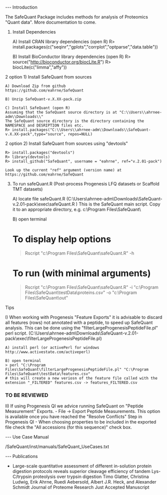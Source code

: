 --- Introduction

The SafeQuant Package includes methods for analysis of Proteomics "Quant data".
More documentation to come.

1) Install Dependencies

	A) Install CRAN library dependencies (open R)
	R> install.packages(c("seqinr","gplots","corrplot","optparse","data.table"))

	B) Install BioConductor library dependencies (open R)
	R> source("http://bioconductor.org/biocLite.R")
	R> biocLite(c("limma","affy"))

2 option 1) Install SafeQuant from sources

	A) Download Zip from github
	https://github.com/eahrne/SafeQuant

	B) Unzip SafeQuant-v.X.XX-pack.zip
		
	C) Install SafeQuant (open R)
	Assuming that the SafeQuant source directory is at "C:\\Users\\ahrnee-adm\\Downloads\\"
	The SafeQuant source directory is the directory containing the NAMESPACE and DESRIPTION files etc.
	R> install.packages("C:\\Users\\ahrnee-adm\\Downloads\\SafeQuant-v.X.XX-pack",type="source", repos=NULL)

2 option 2) Install SafeQuant from sources using "devtools"

    R> install.packages("devtools")
    R> library(devtools)
    R> install_github("SafeQuant", username = "eahrne", ref="v.2.01-pack")
    
    Look up the current "ref" argument (version name) at https://github.com/eahrne/SafeQuant

3) To run safeQuant.R (Post-process Progenesis LFQ datasets or Scaffold TMT datasets)

	A) locate file safeQuant.R (C:\Users\ahrnee-adm\Downloads\SafeQuant-v.2.01-pack\exec\safeQuant.R ) 
	This is the SafeQuant main script. Copy it to an appropriate directory, e.g. c:\Program Files\SafeQuant\
	
	B) open terminal
 	# To display help options
	> Rscript "c:\Program Files\SafeQuant\safeQuant.R" -h
 	# To run (with minimal arguments)
	>Rscript "c:\Program Files\SafeQuant\safeQuant.R" -i "c:\Program Files\SafeQuant\testData\proteins.csv" -o "c:\Program Files\SafeQuant\out"

Tips

I) When working with Progenesis "Feature Exports" it is advisable to discard all features (rows) not annotated with a peptide, to speed up SafeQuant analysis.
This can be done using the "filterLargeProgenesisPeptideFile.pl" perl script. (C:\Users\ahrnee-adm\Downloads\SafeQuant-v.2.01-pack\exec\filterLargeProgenesisPeptideFile.pl) 

	A) install perl (or activePerl for windows http://www.activestate.com/activeperl)
	
	B) open terminal
	> perl "C:\Program Files\SafeQuant\filterLargeProgenesisPeptideFile.pl" "C:\Program Files\SafeQuant\testData\features.csv"
	# this will create a new veriosn of the feature file called with the extension "_FILTERED" features.csv -> features_FILTERED.csv

### TO BE REVIEWED
II) If using Progenesis QI we advice running SafeQuant on "Peptide Measurement" Exports. 
    - File -> Export Peptide Measurements.  This option is available once you have reached the "Resolve Conflicts" Step in Progenesis QI
    - When choosing properties to be included in the exported file check the "All accessions (for this sequence)" check box.

--- Use Case Manual

/SafeQuant/inst/manuals/SafeQuant_UseCases.txt

--- Publications

* Large-scale quantitative assessment of different in-solution protein digestion protocols reveals superior cleavage efficiency of tandem Lys-C/trypsin proteolysis over trypsin digestion
Timo Glatter, Christina Ludwig, Erik Ahrne, Ruedi Aebersold, Albert J.R. Heck, and Alexander Schmidt
Journal of Proteome Research Just Accepted Manuscript
